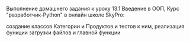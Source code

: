 Выполнение домашнего задания к уроку 13.1 Введение в ООП, Курс "разработчик-Python" в онлайн школе SkyPro:

cоздание классов Категории и Продуктов и тестов к ним, реализация функции загрузки файлов и главной функции
